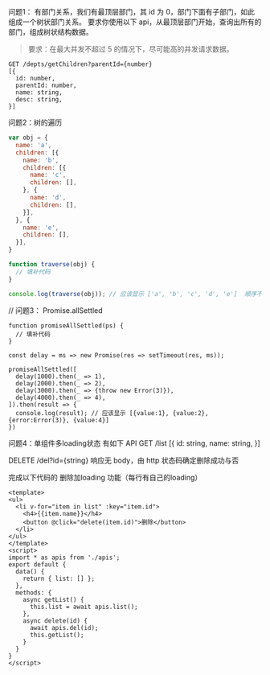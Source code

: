 
问题1：
有部门关系，我们有最顶层部门，其 id 为 0，部门下面有子部门，如此组成一个树状部门关系。
要求你使用以下 api，从最顶层部门开始，查询出所有的部门，组成树状结构数据。
> 要求：在最大并发不超过 5 的情况下，尽可能高的并发请求数据。

```
GET /depts/getChildren?parentId={number}
[{
  id: number,
  parentId: number,
  name: string,
  desc: string,
}]
```

问题2：树的遍历
```js
var obj = {
  name: 'a',
  children: [{
    name: 'b',
    children: [{
      name: 'c',
      children: [],
    }, {
      name: 'd',
      children: [],
    }],
  }, {
    name: 'e',
    children: [],
  }],
}

function traverse(obj) {
  // 填补代码
}

console.log(traverse(obj)); // 应该显示 ['a', 'b', 'c', 'd', 'e']  顺序不重要
```

// 问题3： Promise.allSettled
```
function promiseAllSettled(ps) {
  // 填补代码
}

const delay = ms => new Promise(res => setTimeout(res, ms));

promiseAllSettled([
  delay(1000).then(_ => 1),
  delay(2000).then(_ => 2),
  delay(3000).then(_ => {throw new Error(3)}),
  delay(4000).then(_ => 4),
]).then(result => {
  console.log(result); // 应该显示 [{value:1}, {value:2}, {error:Error(3)}, {value:4}]
})
```


问题4：单组件多loading状态
有如下 API
GET /list
[{
  id: string,
  name: string,
}]

DELETE /del?id={string}
响应无 body，由 http 状态码确定删除成功与否

完成以下代码的 删除加loading 功能（每行有自己的loading）
```vue
<template>
<ul>
  <li v-for="item in list" :key="item.id">
    <h4>{{item.name}}</h4>
    <button @click="delete(item.id)">删除</button>
  </li>
</ul>
</template>
<script>
import * as apis from './apis';
export default {
  data() {
    return { list: [] };
  },
  methods: {
    async getList() {
      this.list = await apis.list();
    },
    async delete(id) {
      await apis.del(id);
      this.getList();
    }
  }
}
</script>
```


